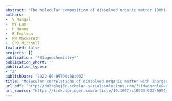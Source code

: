 ```yaml
--- 
abstract: "The molecular composition of dissolved organic matter (DOM) is increasingly recognized as fundamentally important to mercury transport and transformations, with numerous approaches undertaken to examine DOM characteristics beyond dissolved organic carbon concentrations. In this study, we use a high-resolution mass spectrometry approach, Fourier-transform ion cyclotron resonance mass spectrometry, to characterize DOM compound classes, DOM aromaticity (AImod), and the nominal oxygenation state of carbon (NOSC) across thirteen small boreal forest streams in central Canada. We then relate the relative abundance of hundreds of different DOM molecules with inorganic mercury and methylmercury (MeHg) concentrations across late spring and fall seasons. The number of significant correlations and the classes of DOM compounds significantly correlating with inorganic mercury and MeHg …"
authors: 
-  V Mangal
-  WY Lam
-  H Huang
-  E_Emilson
-  RW Mackereth
-  CPJ Mitchell
featured: false
projects: []
publication: '*Biogeochemistry*'
publication_short: ''
publication_types:
- "2"
publishDate: '2022-06-09T00:00:00Z'
title: 'Molecular correlations of dissolved organic matter with inorganic mercury and methylmercury in Canadian boreal streams'
url_pdf: "http://du2rq3qj3n.scholar.serialssolutions.com/?sid=google&auinit=V&aulast=Mangal&atitle=Molecular+correlations+of+dissolved+organic+matter+with+inorganic+mercury+and+methylmercury+in+Canadian+boreal+streams&id=doi:10.1007/s10533-022-00944-6"
url_source: "https://link.springer.com/article/10.1007/s10533-022-00944-6"
--- 
```



